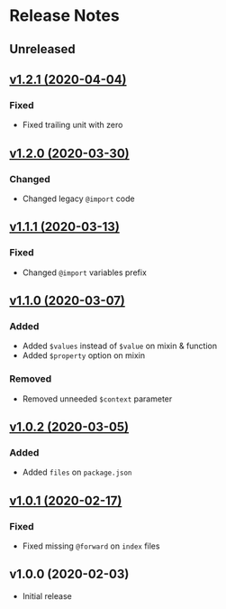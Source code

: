 # Release Notes

## Unreleased

## [v1.2.1 (2020-04-04)](https://github.com/sass-collective/sass-rem/compare/v1.2.0...v1.2.1)

### Fixed

* Fixed trailing unit with zero

## [v1.2.0 (2020-03-30)](https://github.com/sass-collective/sass-rem/compare/v1.1.0...v1.2.0)

### Changed

* Changed legacy ``@import`` code

## [v1.1.1 (2020-03-13)](https://github.com/sass-collective/sass-rem/compare/v1.0.2...v1.1.1)

### Fixed

* Changed ``@import`` variables prefix

## [v1.1.0 (2020-03-07)](https://github.com/sass-collective/sass-rem/compare/v1.0.2...v1.1.0)

### Added

* Added ``$values`` instead of ``$value`` on mixin & function
* Added ``$property`` option on mixin

### Removed

* Removed unneeded ``$context`` parameter

## [v1.0.2 (2020-03-05)](https://github.com/sass-collective/sass-rem/compare/v1.0.1...v1.0.2)

### Added

* Added ``files`` on ``package.json``

## [v1.0.1 (2020-02-17)](https://github.com/sass-collective/sass-rem/compare/v1.0.0...v1.0.1)

### Fixed

* Fixed missing ``@forward`` on ``index`` files

## v1.0.0 (2020-02-03)

* Initial release
